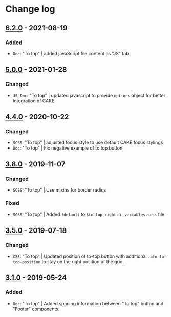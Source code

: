 # Change log

## [6.2.0](https://github.com/cake-hub/lidl-web-bootstrap_theme/tree/v6.2.0) - 2021-08-19

### Added

* `Doc`: "To top" | added javaScript file content as "JS" tab


## [5.0.0](https://github.com/cake-hub/lidl-web-bootstrap_theme/tree/v5.0.0) - 2021-01-28

### Changed

* `JS`, `Doc`: "To top" | updated javascript to provide `options` object for better integration of CAKE


## [4.4.0](https://github.com/cake-hub/web-css_framework/tree/v4.4.0) - 2020-10-22

### Changed

* `SCSS`: "To top" | adjusted focus style to use default CAKE focus stylings
* `Doc`: "To top" | Fix negative example of to top button


## [3.8.0](https://www.secrz.de/bitbucket/projects/CAKE/repos/phoenix/browse?at=refs%2Ftags%2Fv3.8.0) - 2019-11-07

### Changed

* `SCSS`: "To top" | Use mixins for border radius

### Fixed

* `SCSS`: "To top" | Added `!default` to `$to-top-right` in `_variables.scss` file.


## [3.5.0](https://www.secrz.de/bitbucket/projects/CAKE/repos/phoenix/browse?at=refs%2Ftags%2Fv3.5.0) - 2019-07-18

### Changed

* `CSS`: "To top" | Updated position of to-top button with additional `.btn-to-top-position` to stay on the right position of the grid.


## [3.1.0](https://www.secrz.de/bitbucket/projects/CAKE/repos/phoenix/browse?at=refs%2Ftags%2Fv3.1.0) - 2019-05-24

### Added

* `Doc`: "To top" | Added spacing information between "To top" button and "Footer" components.
